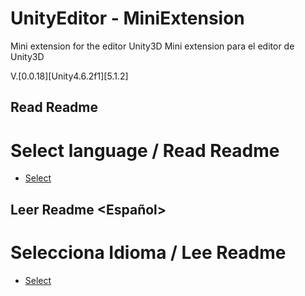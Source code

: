 # UnityEditor - MiniExtension
Mini extension for the editor Unity3D
Mini extension para el editor de Unity3D

V.[0.0.18][Unity4.6.2f1][5.1.2]

## Read Readme <English>

# Select language / Read Readme

* [Select](https://github.com/lPinchol/UnityEditor-MiniExtension/blob/master/Resources/Docu/README-language.md)

## Leer Readme <Español>

# Selecciona Idioma / Lee Readme

* [Select](https://github.com/lPinchol/UnityEditor-MiniExtension/blob/master/Resources/Docu/README-language.md)
